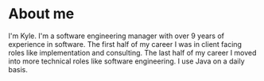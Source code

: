 # About me
I'm Kyle. I'm a software engineering manager with over 9 years of experience in software. The first half of my career I was in client facing roles like implementation and consulting. The last half of my career I moved into more technical roles like software engineering. I use Java on a daily basis.

